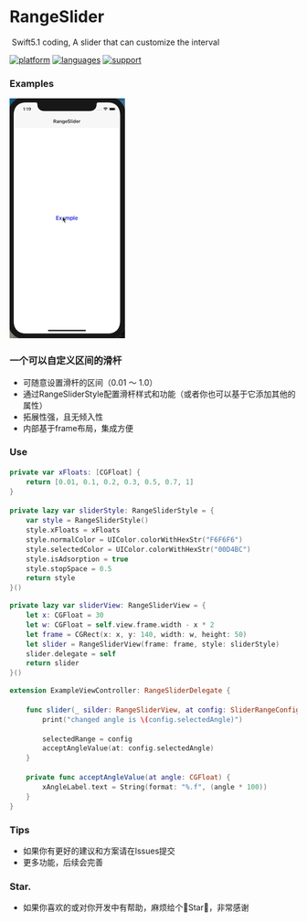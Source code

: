 # RangeSlider
 Swift5.1 coding, A slider that can customize the interval<br>

[![platform](https://img.shields.io/badge/platform-iOS-blue.svg?style=plastic)](#)
[![languages](https://img.shields.io/badge/language-swift-blue.svg)](#) 
[![support](https://img.shields.io/badge/support-ios%208%2B-orange.svg)](#) 

### Examples
![image](https://github.com/developerjet/RangeSlider/blob/main/Screenshot/slider.gif)


### 一个可以自定义区间的滑杆
- 可随意设置滑杆的区间（0.01 ～ 1.0）
- 通过RangeSliderStyle配置滑杆样式和功能（或者你也可以基于它添加其他的属性）
- 拓展性强，且无倾入性
- 内部基于frame布局，集成方便

### Use

```swift
private var xFloats: [CGFloat] {
    return [0.01, 0.1, 0.2, 0.3, 0.5, 0.7, 1]
}

private lazy var sliderStyle: RangeSliderStyle = {
    var style = RangeSliderStyle()
    style.xFloats = xFloats
    style.normalColor = UIColor.colorWithHexStr("F6F6F6")
    style.selectedColor = UIColor.colorWithHexStr("00D4BC")
    style.isAdsorption = true
    style.stopSpace = 0.5
    return style
}()
```

```swift
private lazy var sliderView: RangeSliderView = {
    let x: CGFloat = 30
    let w: CGFloat = self.view.frame.width - x * 2
    let frame = CGRect(x: x, y: 140, width: w, height: 50)
    let slider = RangeSliderView(frame: frame, style: sliderStyle)
    slider.delegate = self
    return slider
}()
```

``` swift
extension ExampleViewController: RangeSliderDelegate {
    
    func slider(_ silder: RangeSliderView, at config: SliderRangeConfig) {
        print("changed angle is \(config.selectedAngle)")
        
        selectedRange = config
        acceptAngleValue(at: config.selectedAngle)
    }
    
    private func acceptAngleValue(at angle: CGFloat) {
        xAngleLabel.text = String(format: "%.f", (angle * 100))
    }
}
```

### Tips
- 如果你有更好的建议和方案请在lssues提交
- 更多功能，后续会完善

### Star.
- 如果你喜欢的或对你开发中有帮助，麻烦给个🌟Star🌟，非常感谢<br>

